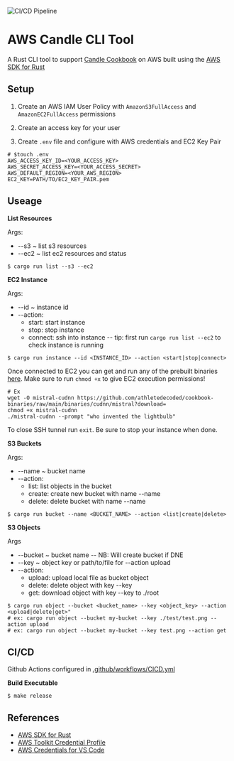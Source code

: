 ![CI/CD Pipeline](https://github.com/athletedecoded/aws-candle/actions/workflows/CICD.yml/badge.svg)

# AWS Candle CLI Tool

A Rust CLI tool to support [Candle Cookbook](https://github.com/nogibjj/candle-cookbook/tree/main) on AWS built using the [AWS SDK for Rust](https://github.com/awslabs/aws-sdk-rust) 


## Setup

1. Create an AWS IAM User Policy with `AmazonS3FullAccess` and `AmazonEC2FullAccess` permissions

2. Create an access key for your user

3. Create `.env` file and configure with AWS credentials and EC2 Key Pair

```
# $touch .env
AWS_ACCESS_KEY_ID=<YOUR_ACCESS_KEY>
AWS_SECRET_ACCESS_KEY=<YOUR_ACCESS_SECRET>
AWS_DEFAULT_REGION=<YOUR_AWS_REGION>
EC2_KEY=PATH/TO/EC2_KEY_PAIR.pem
```

## Useage

**List Resources**

Args:
* --s3 ~ list s3 resources
* --ec2 ~ list ec2 resources and status
```
$ cargo run list --s3 --ec2
```

**EC2 Instance**

Args:
* --id ~ instance id
* --action:
    * start: start instance
    * stop: stop instance
    * connect: ssh into instance -- tip: first run `cargo run list --ec2` to check instance is running
```
$ cargo run instance --id <INSTANCE_ID> --action <start|stop|connect>
```

Once connected to EC2 you can get and run any of the prebuilt binaries [here](https://github.com/athletedecoded/cookbook-binaries/tree/main/binaries). Make sure to run `chmod +x` to give EC2 execution permissions!

```
# Ex
wget -O mistral-cudnn https://github.com/athletedecoded/cookbook-binaries/raw/main/binaries/cudnn/mistral?download=
chmod +x mistral-cudnn
./mistral-cudnn --prompt "who invented the lightbulb"
```

To close SSH tunnel run `exit`. Be sure to stop your instance when done.

**S3 Buckets**

Args:
* --name ~ bucket name
* --action:
    * list: list objects in the bucket
    * create: create new bucket with name --name
    * delete: delete bucket with name --name
```
$ cargo run bucket --name <BUCKET_NAME> --action <list|create|delete>
```

**S3 Objects**

Args
* --bucket ~ bucket name -- NB: Will create bucket if DNE
* --key ~ object key or path/to/file for --action upload
* --action:
    * upload: upload local file as bucket object
    * delete: delete object with key --key
    * get: download object with key --key to ./root

```
$ cargo run object --bucket <bucket_name> --key <object_key> --action <upload|delete|get>"
# ex: cargo run object --bucket my-bucket --key ./test/test.png --action upload
# ex: cargo run object --bucket my-bucket --key test.png --action get
```

## CI/CD

Github Actions configured in [.github/workflows/CICD.yml](.github/workflows/CICD.yml)

**Build Executable**
```
$ make release
```

## References

* [AWS SDK for Rust](https://github.com/awslabs/aws-sdk-rust)
* [AWS Toolkit Credential Profile](https://docs.aws.amazon.com/cli/latest/userguide/cli-configure-files.html#cli-configure-files-where)
* [AWS Credentials for VS Code](https://docs.aws.amazon.com/toolkit-for-vscode/latest/userguide/setup-credentials.html)
